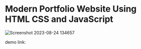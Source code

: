 # Modern Portfolio Website Using HTML CSS and JavaScript

![Screenshot 2023-08-24 134657]((https://umangjogiya.github.io/Portfolio-umang-jogiya/)https://umangjogiya.github.io/Portfolio-umang-jogiya/)

demo link: 

